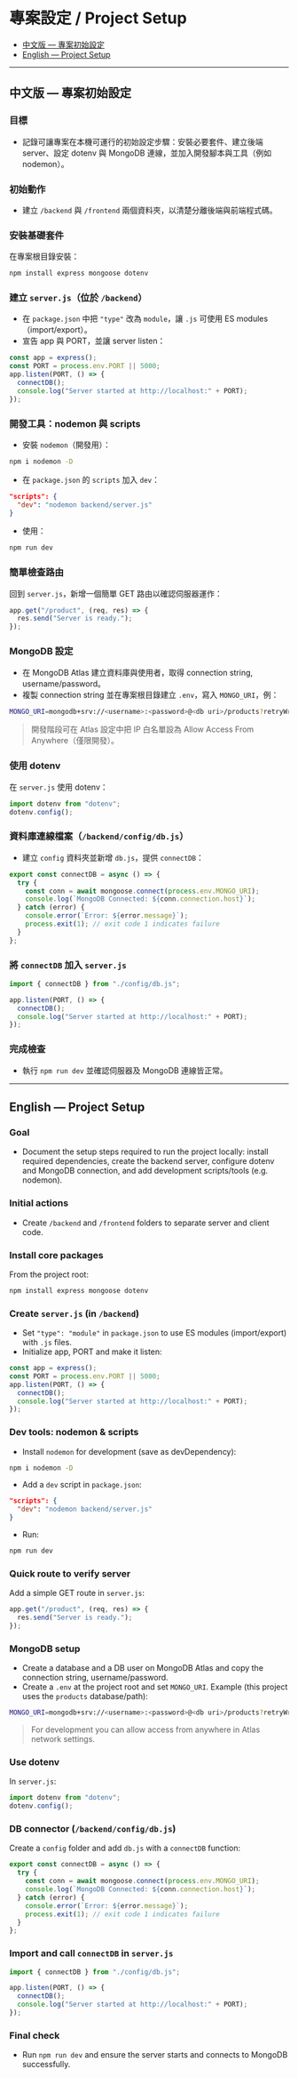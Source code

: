 # 專案設定 / Project Setup

- [中文版 — 專案初始設定](#zh)
- [English — Project Setup](#en)

---

<a name="zh"></a>

## 中文版 — 專案初始設定

### 目標

- 記錄可讓專案在本機可運行的初始設定步驟：安裝必要套件、建立後端 server、設定 dotenv 與 MongoDB 連線，並加入開發腳本與工具（例如 nodemon）。

### 初始動作

- 建立 `/backend` 與 `/frontend` 兩個資料夾，以清楚分離後端與前端程式碼。

### 安裝基礎套件

在專案根目錄安裝：

```bash
npm install express mongoose dotenv
```

### 建立 `server.js`（位於 `/backend`）

- 在 `package.json` 中把 `"type"` 改為 `module`，讓 `.js` 可使用 ES modules（import/export）。
- 宣告 app 與 PORT，並讓 server listen：

```js
const app = express();
const PORT = process.env.PORT || 5000;
app.listen(PORT, () => {
  connectDB();
  console.log("Server started at http://localhost:" + PORT);
});
```

### 開發工具：nodemon 與 scripts

- 安裝 `nodemon`（開發用）：

```bash
npm i nodemon -D
```

- 在 `package.json` 的 `scripts` 加入 `dev`：

```json
"scripts": {
  "dev": "nodemon backend/server.js"
}
```

- 使用：

```bash
npm run dev
```

### 簡單檢查路由

回到 `server.js`，新增一個簡單 GET 路由以確認伺服器運作：

```js
app.get("/product", (req, res) => {
  res.send("Server is ready.");
});
```

### MongoDB 設定

- 在 MongoDB Atlas 建立資料庫與使用者，取得 connection string, username/password。
- 複製 connection string 並在專案根目錄建立 `.env`，寫入 `MONGO_URI`，例：

```bash
MONGO_URI=mongodb+srv://<username>:<password>@<db uri>/products?retryWrites=true&w=majority&appName=Cluster0
```

> 開發階段可在 Atlas 設定中把 IP 白名單設為 Allow Access From Anywhere（僅限開發）。

### 使用 dotenv

在 `server.js` 使用 dotenv：

```js
import dotenv from "dotenv";
dotenv.config();
```

### 資料庫連線檔案（`/backend/config/db.js`）

- 建立 `config` 資料夾並新增 `db.js`，提供 `connectDB`：

```js
export const connectDB = async () => {
  try {
    const conn = await mongoose.connect(process.env.MONGO_URI);
    console.log(`MongoDB Connected: ${conn.connection.host}`);
  } catch (error) {
    console.error(`Error: ${error.message}`);
    process.exit(1); // exit code 1 indicates failure
  }
};
```

### 將 `connectDB` 加入 `server.js`

```js
import { connectDB } from "./config/db.js";

app.listen(PORT, () => {
  connectDB();
  console.log("Server started at http://localhost:" + PORT);
});
```

### 完成檢查

- 執行 `npm run dev` 並確認伺服器及 MongoDB 連線皆正常。

---

<a name="en"></a>

## English — Project Setup

### Goal

- Document the setup steps required to run the project locally: install required dependencies, create the backend server, configure dotenv and MongoDB connection, and add development scripts/tools (e.g. nodemon).

### Initial actions

- Create `/backend` and `/frontend` folders to separate server and client code.

### Install core packages

From the project root:

```bash
npm install express mongoose dotenv
```

### Create `server.js` (in `/backend`)

- Set `"type": "module"` in `package.json` to use ES modules (import/export) with `.js` files.
- Initialize app, PORT and make it listen:

```js
const app = express();
const PORT = process.env.PORT || 5000;
app.listen(PORT, () => {
  connectDB();
  console.log("Server started at http://localhost:" + PORT);
});
```

### Dev tools: nodemon & scripts

- Install `nodemon` for development (save as devDependency):

```bash
npm i nodemon -D
```

- Add a `dev` script in `package.json`:

```json
"scripts": {
  "dev": "nodemon backend/server.js"
}
```

- Run:

```bash
npm run dev
```

### Quick route to verify server

Add a simple GET route in `server.js`:

```js
app.get("/product", (req, res) => {
  res.send("Server is ready.");
});
```

### MongoDB setup

- Create a database and a DB user on MongoDB Atlas and copy the connection string, username/password.
- Create a `.env` at the project root and set `MONGO_URI`. Example (this project uses the `products` database/path):

```bash
MONGO_URI=mongodb+srv://<username>:<password>@<db uri>/products?retryWrites=true&w=majority&appName=Cluster0
```

> For development you can allow access from anywhere in Atlas network settings.

### Use dotenv

In `server.js`:

```js
import dotenv from "dotenv";
dotenv.config();
```

### DB connector (`/backend/config/db.js`)

Create a `config` folder and add `db.js` with a `connectDB` function:

```js
export const connectDB = async () => {
  try {
    const conn = await mongoose.connect(process.env.MONGO_URI);
    console.log(`MongoDB Connected: ${conn.connection.host}`);
  } catch (error) {
    console.error(`Error: ${error.message}`);
    process.exit(1); // exit code 1 indicates failure
  }
};
```

### Import and call `connectDB` in `server.js`

```js
import { connectDB } from "./config/db.js";

app.listen(PORT, () => {
  connectDB();
  console.log("Server started at http://localhost:" + PORT);
});
```

### Final check

- Run `npm run dev` and ensure the server starts and connects to MongoDB successfully.
